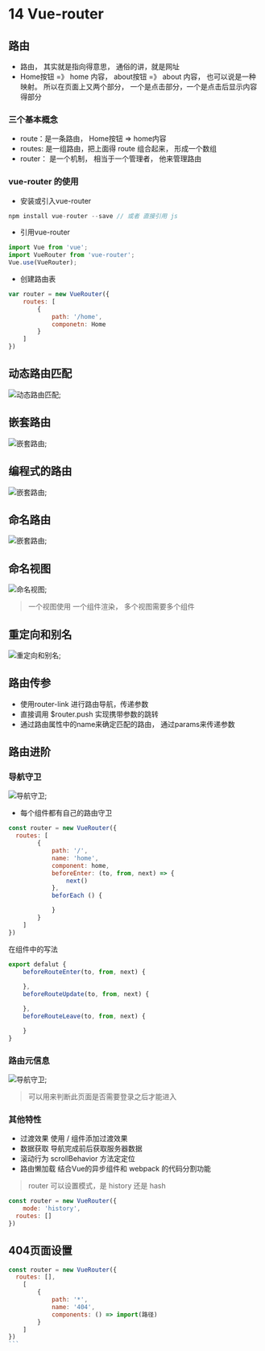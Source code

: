 # 14 Vue-router

## 路由
* 路由， 其实就是指向得意思， 通俗的讲，就是网址
* Home按钮 =》 home 内容， about按钮 =》 about 内容， 也可以说是一种映射。
所以在页面上又两个部分， 一个是点击部分，一个是点击后显示内容得部分

### 三个基本概念
* route：是一条路由， Home按钮 => home内容
* routes: 是一组路由，把上面得 route 组合起来， 形成一个数组
* router： 是一个机制， 相当于一个管理者， 他来管理路由

### vue-router 的使用

* 安装或引入vue-router
```js
npm install vue-router --save // 或者 直接引用 js
```

* 引用vue-router
```js
import Vue from 'vue';
import VueRouter from 'vue-router';
Vue.use(VueRouter);
```

* 创建路由表
```js
var router = new VueRouter({
	routes: [
		{
			path: '/home',
			componetn: Home
		}
	]
})
```

## 动态路由匹配
![动态路由匹配](./imgs/14.1.jpg);

## 嵌套路由
![嵌套路由](./imgs/14.2.jpg);

## 编程式的路由
![嵌套路由](./imgs/14.3.jpg);

## 命名路由
![嵌套路由](./imgs/14.4.jpg);

## 命名视图
![命名视图](./imgs/14.5.jpg);

> 一个视图使用 一个组件渲染， 多个视图需要多个组件

## 重定向和别名
![重定向和别名](./imgs/14.6.jpg);

## 路由传参
* 使用router-link 进行路由导航，传递参数
* 直接调用 $router.push 实现携带参数的跳转
* 通过路由属性中的name来确定匹配的路由， 通过params来传递参数

## 路由进阶

### 导航守卫
![导航守卫](./imgs/14.7.jpg);

* 每个组件都有自己的路由守卫
```js
const router = new VueRouter({
  routes: [
		{
			path: '/',
			name: 'home',
			component: home,
			beforeEnter: (to, from, next) => {
				next()
			},
			beforEach () {

			}
		}
	]
})
```
在组件中的写法
```js
export defalut {
	beforeRouteEnter(to, from, next) {
		
	},
	beforeRouteUpdate(to, from, next) {

	},
	beforeRouteLeave(to, from, next) {

	}
}
```

### 路由元信息
![导航守卫](./imgs/14.8.jpg);

> 可以用来判断此页面是否需要登录之后才能进入

### 其他特性
* 过渡效果	使用 /<transition/> 组件添加过渡效果
* 数据获取	导航完成前后获取服务器数据
* 滚动行为	scrollBehavior 方法定定位
* 路由懒加载	结合Vue的异步组件和 webpack 的代码分割功能 

> router 可以设置模式，是 history 还是 hash
```js
const router = new VueRouter({
	mode: 'history',
  routes: []
})
```

## 404页面设置
````js
const router = new VueRouter({
  routes: [],
	[
		{
			path: '*',
			name: '404',
			components: () => import(路径)
		}
	]
})
```



